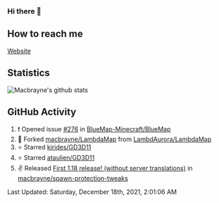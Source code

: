 ### Hi there 👋
## How to reach me
[Website](https://macbrayne.de)
<!--
Missing: Email
-->
## Statistics
![Macbrayne's github stats](https://github-readme-stats.vercel.app/api?username=macbrayne&count_private=true&include_all_commits=true&show_icons=true&hide=stars)
## GitHub Activity

<!--RECENT_ACTIVITY:start-->
1. ❗️ Opened issue [#276](https://github.com/BlueMap-Minecraft/BlueMap/issues/276) in [BlueMap-Minecraft/BlueMap](https://github.com/BlueMap-Minecraft/BlueMap)
2. 🔱 Forked [macbrayne/LambdaMap](https://github.com/macbrayne/LambdaMap) from [LambdAurora/LambdaMap](https://github.com/LambdAurora/LambdaMap)
3. ⭐ Starred [kirides/GD3D11](https://github.com/kirides/GD3D11)
4. ⭐ Starred [ataulien/GD3D11](https://github.com/ataulien/GD3D11)
5. ✌️ Released [First 1.18 release! (without server translations)](https://github.com/macbrayne/spawn-protection-tweaks/releases/tag/1.18/v0.4.1) in [macbrayne/spawn-protection-tweaks](https://github.com/macbrayne/spawn-protection-tweaks)
<!--RECENT_ACTIVITY:end-->

<!--RECENT_ACTIVITY:last_update-->
Last Updated: Saturday, December 18th, 2021, 2:01:06 AM
<!--RECENT_ACTIVITY:last_update_end-->


<!--
**macbrayne/macbrayne** is a ✨ _special_ ✨ repository because its `README.md` (this file) appears on your GitHub profile.

Here are some ideas to get you started:

- 🔭 I’m currently working on ...
- 🌱 I’m currently learning ...
- 👯 I’m looking to collaborate on ...
- 🤔 I’m looking for help with ...
- 💬 Ask me about ...
- 📫 How to reach me: ...
- 😄 Pronouns: ...
- ⚡ Fun fact: ...
-->
